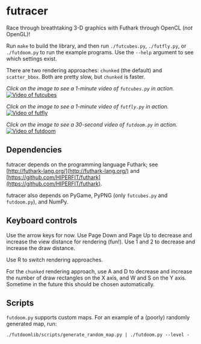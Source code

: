 # futracer

Race through breathtaking 3-D graphics with Futhark through OpenCL
(*not* OpenGL)!

Run `make` to build the library, and then run `./futcubes.py`,
`./futfly.py`, or `./futdoom.py` to run the example programs.  Use the
`--help` argument to see which settings exist.

There are two rendering approaches: `chunked` (the default) and
`scatter_bbox`.  Both are pretty slow, but `chunked` is faster.

*Click on the image to see a 1-minute video of `futcubes.py` in action.*
[![Video of futcubes](https://hongabar.org/~niels/futracer/futracer-textured-image.jpg)](https://hongabar.org/~niels/futracer/futracer-textured.webm)

*Click on the image to see a 1-minute video of `futfly.py` in action.*
[![Video of futfly](https://hongabar.org/~niels/futracer/futracer-futfly-image.jpg)](https://hongabar.org/~niels/futracer/futracer-futfly.webm)

*Click on the image to see a 30-second video of `futdoom.py` in action.*
[![Video of futdoom](https://hongabar.org/~niels/futracer/futracer-futdoom-image.jpg)](https://hongabar.org/~niels/futracer/futracer-futdoom.webm)


## Dependencies

futracer depends on the programming language Futhark;
see [http://futhark-lang.org/](http://futhark-lang.org/)
and
[https://github.com/HIPERFIT/futhark](https://github.com/HIPERFIT/futhark).

futracer also depends on PyGame, PyPNG (only `futcubes.py` and
`futdoom.py`), and NumPy.


## Keyboard controls

Use the arrow keys for now.  Use Page Down and Page Up to decrease and
increase the view distance for rendering (fun!).  Use 1 and 2 to
decrease and increase the draw distance.

Use R to switch rendering approaches.

For the `chunked` rendering approach, use A and D to decrease and
increase the number of draw rectangles on the X axis, and W and S on the
Y axis.  Sometime in the future this should be chosen automatically.


## Scripts

`futdoom.py` supports custom maps.  For an example of a (poorly)
randomly generated map, run:

```
./futdoomlib/scripts/generate_random_map.py | ./futdoom.py --level -
```
